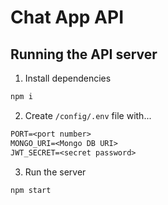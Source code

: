 # Chat App API

## Running the API server

1. Install dependencies
```bash
npm i
```

2. Create `/config/.env` file with...
```txt
PORT=<port number>
MONGO_URI=<Mongo DB URI>
JWT_SECRET=<secret password>
```

3. Run the server
```bash
npm start
```

